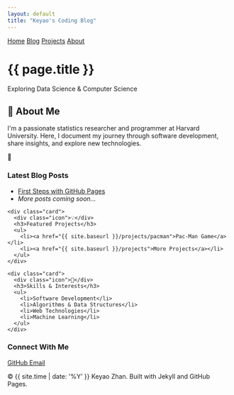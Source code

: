 ```yaml
---
layout: default
title: "Keyao's Coding Blog"
---
```


<link rel="stylesheet" href="{{ '/assets/css/styles.css' | relative_url }}">

<div class="container">
  <nav class="navigation">
    <a href="{{ site.baseurl }}/" class="active">Home</a>
    <a href="{{ site.baseurl }}/blog/">Blog</a>
    <a href="{{ site.baseurl }}/projects/">Projects</a>
    <a href="{{ site.baseurl }}/about/">About</a>
  </nav>

  <div class="header">
    <h1>{{ page.title }}</h1>
    <p class="lead">Exploring Data Science & Computer Science</p>
  </div>

  <div class="card">
    <h2>👋 About Me</h2>
    <p>I'm a passionate statistics researcher and programmer at Harvard University. Here, I document my journey through software development, share insights, and explore new technologies.</p>
  </div>

  <div class="grid">
    <div class="card">
      <div class="icon">📝</div>
      <h3>Latest Blog Posts</h3>
      <ul>
        <li><a href="{{ site.baseurl }}/blog/first-blog">First Steps with GitHub Pages</a></li>
        <li><em>More posts coming soon...</em></li>
      </ul>
    </div>

    <div class="card">
      <div class="icon">💡</div>
      <h3>Featured Projects</h3>
      <ul>
        <li><a href="{{ site.baseurl }}/projects/pacman">Pac-Man Game</a></li>
        <li><a href="{{ site.baseurl }}/projects">More Projects</a></li>
      </ul>
    </div>

    <div class="card">
      <div class="icon">🎯</div>
      <h3>Skills & Interests</h3>
      <ul>
        <li>Software Development</li>
        <li>Algorithms & Data Structures</li>
        <li>Web Technologies</li>
        <li>Machine Learning</li>
      </ul>
    </div>
  </div>

  <div class="social-links card">
    <h3>Connect With Me</h3>
    <a href="https://github.com/kyZhan2002" target="_blank">
      <i class="fab fa-github"></i> GitHub
    </a>
    <a href="mailto:kzhan@g.harvard.edu">
      <i class="fas fa-envelope"></i> Email
    </a>
  </div>
</div>

<footer>
  <p>© {{ site.time | date: '%Y' }} Keyao Zhan. Built with Jekyll and GitHub Pages.</p>
</footer>
